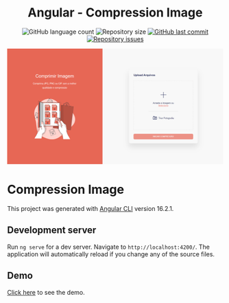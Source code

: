 <h1 align="center">
   Angular - Compression Image
</h1>
<p align="center">
  <img alt="GitHub language count" src="https://img.shields.io/github/languages/count/AlfredoVidinhas/compression-image">

  <img alt="Repository size" src="https://img.shields.io/github/repo-size/AlfredoVidinhas/compression-image">
  
  <a href="https://github.com/AlfredoVidinhas/compression-image/commits/master">
    <img alt="GitHub last commit" src="https://img.shields.io/github/last-commit/AlfredoVidinhas/compression-image">
  </a>

  <a href="https://github.com/AlfredoVidinhas/compression-image/issues">
    <img alt="Repository issues" src="https://img.shields.io/github/issues/AlfredoVidinhas/compression-image">
  </a>
</p>

![Image](https://github.com/AlfredoVidinhas/compression-image/blob/main/image-compression.png)

# Compression Image

This project was generated with [Angular CLI](https://github.com/angular/angular-cli) version 16.2.1.

## Development server

Run `ng serve` for a dev server. Navigate to `http://localhost:4200/`. The application will automatically reload if you change any of the source files.

## Demo

[Click here](https://compression-image.netlify.app/) to see the demo.
